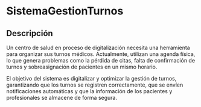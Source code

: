 # SistemaGestionTurnos
## Descripción
Un centro de salud en proceso de digitalización necesita una herramienta para organizar sus turnos médicos. Actualmente, utilizan una agenda física, lo que genera problemas como la pérdida de citas, falta de confirmación de turnos y sobreasignación de pacientes en un mismo horario.

El objetivo del sistema es digitalizar y optimizar la gestión de turnos, garantizando que los turnos se registren correctamente, que se envíen notificaciones automáticas y que la información de los pacientes y profesionales se almacene de forma segura.

